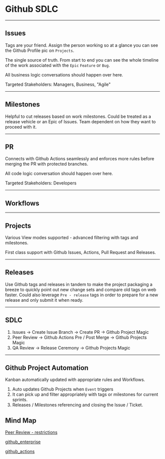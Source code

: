 # Github SDLC

---
## Issues

Tags are your friend. Assign the person working so at a glance you can see the Github Profile pic on `Projects`. 

The single source of truth. From start to end you can see the whole timeline of the work associated with the `Epic` `Feature` or `Bug`. 

All business logic conversations should happen over here.

Targeted Stakeholders: Managers, Business, "Agile"

---


## Milestones

Helpful to cut releases based on work milestones. Could be treated as a release vehicle or an Epic of Issues. Team dependent on how they want to proceed with it.


---


## PR

Connects with Github Actions seamlessly and enforces more rules before merging the PR with protected branches.

All code logic conversation should happen over here.

Targeted Stakeholders: Developers



---


## Workflows



---


## Projects

Various View modes supported - advanced filtering with tags and milestones.

First class support with Github Issues, Actions, Pull Request and  Releases.




---

## Releases

Use Github tags and releases in tandem to make the project packaging a breeze to quickly point out new change sets and compare old tags on web faster.
Could also leverage `Pre - release` tags in order to prepare for a new release and only submit it when ready.


---
## SDLC

1. Issues -> Create Issue Branch -> Create PR -> Github Project Magic
2. Peer Review -> Github Actions Pre / Post Merge -> Github Projects Magic
3. QA Review -> Release Ceremony -> Github Projects Magic

---


## Github Project Automation

Kanban automatically updated with appropriate rules and Workflows.

1. Auto updates Github Projects when `Event` triggers
2. It can pick up and filter appropriately with tags or milestones for current sprints.
3. Releases / Milestones referencing and closing the Issue / Ticket.



## Mind Map

[Peer Review - restrictions](peer_review.md#Restrictions)

[github_enterprise](github_enterprise.md)

[github_actions](github_actions.md)

